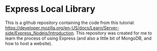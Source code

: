 # Express Local Library
This is a github repository containing the code from this tutorial: https://developer.mozilla.org/en-US/docs/Learn/Server-side/Express_Nodejs/Introduction. This repository was created for me to learn the process of using Express (and also a little bit of MongoDB, and how to host a website).